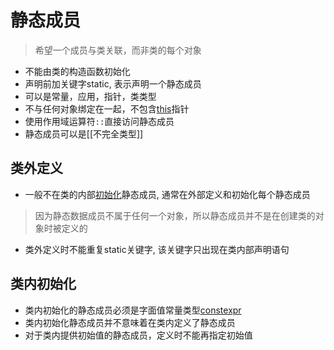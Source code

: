 # 静态成员

> 希望一个成员与类关联，而非类的每个对象

- 不能由类的构造函数初始化
- 声明前加关键字static, 表示声明一个静态成员
- 可以是常量，应用，指针，类类型
- 不与任何对象绑定在一起，不包含[this](c++-structure-this.md)指针
- 使用作用域运算符`::`直接访问静态成员
- 静态成员可以是[[不完全类型]]

## 类外定义

- 一般不在类的内部[初始化](c++-initialize.md)静态成员, 通常在外部定义和初始化每个静态成员

>因为静态数据成员不属于任何一个对象，所以静态成员并不是在创建类的对象时被定义的

- 类外定义时不能重复static关键字, 该关键字只出现在类内部声明语句


## 类内初始化

- 类内初始化的静态成员必须是字面值常量类型[constexpr](sorted/c++/c++-constexpr.md)
- 类内初始化静态成员并不意味着在类内定义了静态成员
- 对于类内提供初始值的静态成员，定义时不能再指定初始值

